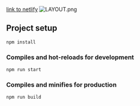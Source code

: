 [link to netlify](https://ecstatic-swirles-95c5f5.netlify.com/)
![LAYOUT.png](https://raw.githubusercontent.com/greenmoon1558/html-projects2/dev/corporate-landing/Corporate%20Landing%20Page.psd.png)
## Project setup
```
npm install
```

### Compiles and hot-reloads for development
```
npm run start
```

### Compiles and minifies for production
```
npm run build
```